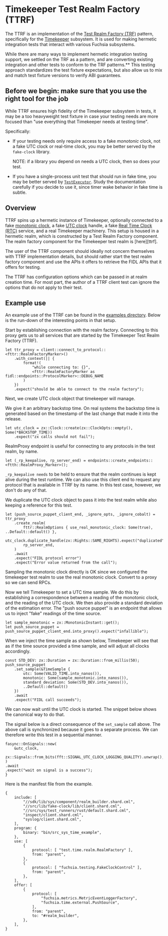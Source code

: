 # Timekeeper Test Realm Factory (TTRF)

The TTRF is an implementation of the [Test Realm Factory (TRF)][trf]
pattern, specifically for the [Timekeeper][tk] subsystem.  It is used
for making hermetic integration tests that interact with various Fuchsia
subsystems.

While there are many ways to implement hermetic integration testing support, we
settled on the TRF as a pattern, and are converting existing integration and
other tests to conform to the TRF patterns.**  This testing approach
standardizes the test fixture expectations, but also allow us to mix and match
test fixture versions to verify ABI guarantees.

## Before we begin: make sure that you use the right tool for the job

While TTRF ensures high fidelity of the Timekeeper subsystem in tests, it may be
a too heavyweight test fixture in case your testing needs are more focused than
"use everything that Timekeeper needs at testing time".

Specifically:

* If your testing needs only require access to a fake *monotonic* clock,
  not a fake UTC clock or real-time clock, you may be better served by the
  `fake-clock` library.

  NOTE: if a library you depend on needs a UTC clock, then so does your test.

* If you have a single-process unit test that should run in fake time, you may
  be better served by [`TestExecutor`][te]. Study the documentation carefully
  if you decide to use it, since timer wake behavior in fake time is subtle.

[te]: https://fuchsia-docs.firebaseapp.com/rust/fuchsia_async/struct.TestExecutor.html#method.new_with_fake_time

## Overview

TTRF spins up a hermetic instance of Timekeeper, optionally connected
to a fake [monotonic clock][mclk], a fake [UTC clock][utc] handle, a fake [Real
Time Clock (RTC)][rtc] service, and a real Timekeeper machinery. This setup
is housed in a hermetic realm, which is constructed by a Test Realm Factory
component.  The realm factory component for the Timekeeper test realm is
[here][ttrf].

The user of the TTRF component should ideally not concern themselves with TTRF
implementation details, but should rather start the test realm factory
component and use the APIs it offers to retrieve the FIDL APIs that it offers
for testing.

The TTRF has configuration options which can be passed in at realm creation
time. For most part, the author of a TTRF client test can ignore the options
that do not apply to their test.

## Example use

An example use of the TTRF can be found in the [examples directory][ex]. Below
is the run-down of the interesting points in that setup.

Start by establishing connection with the realm factory. Connecting to this
proxy gets us to all services that are started by the Timekeeper Test Realm
Factory (TTRF).

```
let ttr_proxy = client::connect_to_protocol::<fttr::RealmFactoryMarker>()
    .with_context(|| {
        format!(
            "while connecting to: {}",
            <fttr::RealmFactoryMarker as fidl::endpoints::ProtocolMarker>::DEBUG_NAME
        )
    })
    .expect("should be able to connect to the realm factory");
```

Next, we create UTC clock object that timekeeper will manage.

We give it an arbitrary backstop time. On real systems the backstop
time is generated based on the timestamp of the last change that
made it into the release.

```
let utc_clock = zx::Clock::create(zx::ClockOpts::empty(), Some(*BACKSTOP_TIME))
    .expect("zx calls should not fail");
```


RealmProxy endpoint is useful for connecting to any protocols in the test
realm, by name.

```
let (_rp_keepalive, rp_server_end) = endpoints::create_endpoints::<ftth::RealmProxy_Marker>();
```

`_rp_keepalive needs` to be held to ensure that the realm continues is kept
alive during the test runtime. We can also use this client end to request any
protocol that is available in TTRF by its name. In this test case, however, we
don't do any of that.

We duplicate the UTC clock object to pass it into the test realm while also
keeping a reference for this test.

```
let (push_source_puppet_client_end, _ignore_opts, _ignore_cobalt) = ttr_proxy
    .create_realm(
        fttr::RealmOptions { use_real_monotonic_clock: Some(true), ..Default::default() },
        utc_clock.duplicate_handle(zx::Rights::SAME_RIGHTS).expect("duplicated"),
        rp_server_end,
    )
    .await
    .expect("FIDL protocol error")
    .expect("Error value returned from the call");
```

Sampling the monotonic clock directly is OK since we configured the timekeeper
test realm to use the real monotonic clock. Convert to a proxy so we can send
RPCs.

Now we tell Timekeeper to set a UTC time sample. We do this by establishing a
correspondence between a reading of the monotonic clock, and the reading of the
UTC clock. We then also provide a standard deviation of the estimation error.
The "push source puppet" is an endpoint that allows us to inject "fake"
readings of the time source.

```
let sample_monotonic = zx::MonotonicInstant::get();
let push_source_puppet = push_source_puppet_client_end.into_proxy().expect("infallible");
```

When we inject the time sample as shown below, Timekeeper will see that as if
the time source provided a time sample, and will adjust all clocks accordingly.

```
const STD_DEV: zx::Duration = zx::Duration::from_millis(50);
push_source_puppet
    .set_sample(&TimeSample {
        utc: Some(VALID_TIME.into_nanos()),
        monotonic: Some(sample_monotonic.into_nanos()),
        standard_deviation: Some(STD_DEV.into_nanos()),
        ..Default::default()
    })
    .await
    .expect("FIDL call succeeds");
```

We can now wait until the UTC clock is started. The snippet below shows the
canonical way to do that.

The signal below is a direct consequence of the `set_sample` call above. The
above call is synchronized because it goes to a separate process. We can
therefore write this test in a sequential manner.

```
fasync::OnSignals::new(
    &utc_clock,
    zx::Signals::from_bits(fft::SIGNAL_UTC_CLOCK_LOGGING_QUALITY).unwrap(),
)
.await
.expect("wait on signal is a success");
}
```

Here is the manifest file from the example.

```
{
    include: [
        "//sdk/lib/sys/component/realm_builder.shard.cml",
        "//src/lib/fake-clock/lib/client.shard.cml",
        "//src/sys/test_runners/rust/default.shard.cml",
        "inspect/client.shard.cml",
        "syslog/client.shard.cml",
    ],
    program: {
        binary: "bin/src_sys_time_example",
    },
    use: [
        {
            protocol: [ "test.time.realm.RealmFactory" ],
            from: "parent",
        },
        {
            protocol: [ "fuchsia.testing.FakeClockControl" ],
            from: "parent",
        },
    ],
    offer: [
        {
            protocol: [
                "fuchsia.metrics.MetricEventLoggerFactory",
                "fuchsia.time.external.PushSource",
            ],
            from: "parent",
            to: "#realm_builder",
        },
    ],
}
```

[ex]: https://cs.opensource.google/fuchsia/fuchsia/+/main:src/sys/time/testing/
[fcl]: /src/lib/fake-clock
[mclk]: https://fuchsia.dev/fuchsia-src/concepts/kernel/time/monotonic
[rtc]: https://fuchsia.dev/reference/fidl/fuchsia.hardware.rtc
[tk]: /src/sys/time
[trf]: https://fuchsia.dev/fuchsia-src/development/testing/components/test_realm_factory
[trfc]: /src/sys/time/testing/realm-proxy
[utc]: https://fuchsia.dev/fuchsia-src/concepts/kernel/time/utc/overview
